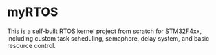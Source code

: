 # myRTOS
This is a self-built RTOS kernel project from scratch for STM32F4xx, including custom task scheduling, semaphore, delay system, and basic resource control.
